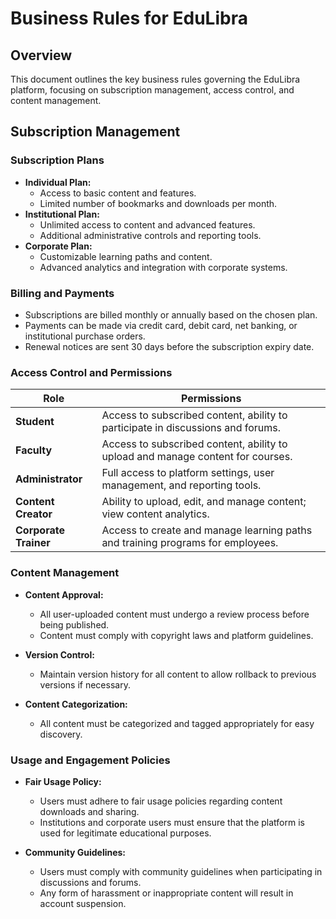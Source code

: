 # Business Rules for EduLibra

## Overview
This document outlines the key business rules governing the EduLibra platform, focusing on subscription management, access control, and content management.

## Subscription Management

### Subscription Plans
- **Individual Plan:**
  - Access to basic content and features.
  - Limited number of bookmarks and downloads per month.
- **Institutional Plan:**
  - Unlimited access to content and advanced features.
  - Additional administrative controls and reporting tools.
- **Corporate Plan:**
  - Customizable learning paths and content.
  - Advanced analytics and integration with corporate systems.

### Billing and Payments
- Subscriptions are billed monthly or annually based on the chosen plan.
- Payments can be made via credit card, debit card, net banking, or institutional purchase orders.
- Renewal notices are sent 30 days before the subscription expiry date.

### Access Control and Permissions

| Role                     | Permissions                                                                             |
|--------------------------|-----------------------------------------------------------------------------------------|
| **Student**              | Access to subscribed content, ability to participate in discussions and forums.         |
| **Faculty**              | Access to subscribed content, ability to upload and manage content for courses.         |
| **Administrator**        | Full access to platform settings, user management, and reporting tools.                 |
| **Content Creator**      | Ability to upload, edit, and manage content; view content analytics.                    |
| **Corporate Trainer**    | Access to create and manage learning paths and training programs for employees.         |

### Content Management

- **Content Approval:**
  - All user-uploaded content must undergo a review process before being published.
  - Content must comply with copyright laws and platform guidelines.

- **Version Control:**
  - Maintain version history for all content to allow rollback to previous versions if necessary.

- **Content Categorization:**
  - All content must be categorized and tagged appropriately for easy discovery.

### Usage and Engagement Policies

- **Fair Usage Policy:**
  - Users must adhere to fair usage policies regarding content downloads and sharing.
  - Institutions and corporate users must ensure that the platform is used for legitimate educational purposes.

- **Community Guidelines:**
  - Users must comply with community guidelines when participating in discussions and forums.
  - Any form of harassment or inappropriate content will result in account suspension.
